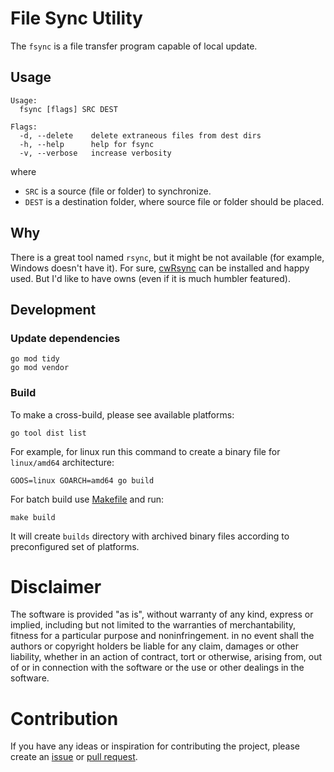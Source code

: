# File Sync Utility

The `fsync` is a file transfer program capable of local update.

## Usage

```help
Usage:
  fsync [flags] SRC DEST

Flags:
  -d, --delete    delete extraneous files from dest dirs
  -h, --help      help for fsync
  -v, --verbose   increase verbosity
```

where

- `SRC` is a source (file or folder) to synchronize.
- `DEST` is a destination folder, where source file or folder should be placed.

## Why

There is a great tool named `rsync`, but it might be not available (for example, Windows doesn't have it).
For sure, [cwRsync](https://itefix.net/cwrsync) can be installed and happy used.
But I'd like to have owns (even if it is much humbler featured).

## Development

### Update dependencies

```shell
go mod tidy
go mod vendor
```

### Build

To make a cross-build, please see available platforms:

```shell
go tool dist list
```

For example, for linux run this command to create a binary file for `linux/amd64` architecture:

```shell
GOOS=linux GOARCH=amd64 go build
```

For batch build use [Makefile](Makefile) and run:

```shell
make build
```

It will create `builds` directory with archived binary files according to preconfigured set of platforms.

# Disclaimer

The software is provided "as is", without warranty of any kind, express or
implied, including but not limited to the warranties of merchantability,
fitness for a particular purpose and noninfringement. in no event shall the
authors or copyright holders be liable for any claim, damages or other
liability, whether in an action of contract, tort or otherwise, arising from,
out of or in connection with the software or the use or other dealings in the
software.

# Contribution

If you have any ideas or inspiration for contributing the project,
please create an [issue](https://github.com/rpanchyk/fsync/issues/new)
or [pull request](https://github.com/rpanchyk/fsync/pulls).
